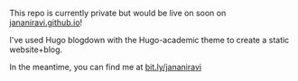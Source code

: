 This repo is currently private but would be live on soon on [jananiravi.github.io](https://jananiravi.github.io)!

I've used Hugo blogdown with the Hugo-academic theme to create a static website+blog.

In the meantime, you can find me at [bit.ly/jananiravi](https://bit.ly/jananiravi)
